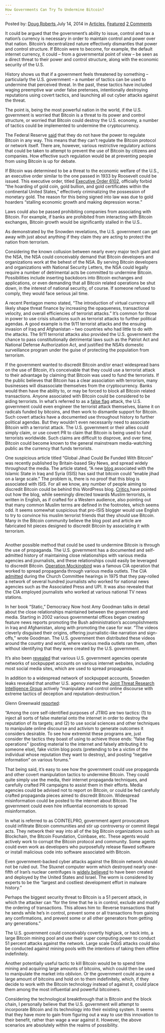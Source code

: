 ```yaml
---
How Governments Can Try To Undermine Bitcoin?
---
```

<article class="post-listing post-6448 post type-post status-publish format-standard has-post-thumbnail hentry category-deepdot-news tag-bitcoins tag-undermining">
    <div class="post-inner">
    <p class="post-meta">
    <span>Posted by: <a href="https://www.deepdotweb.com/author/dougroberts/" title="">Doug Roberts </a></span>
    <span>July 14, 2014</span>
    <span>in <a href="https://www.deepdotweb.com/category/articles/" rel="category tag">Articles</a>, <a href="https://www.deepdotweb.com/category/deepdot-news/" rel="category tag">Featured</a></span>
    <span><a href="https://www.deepdotweb.com/2014/07/14/how-governments-can-try-to-undermine-bitcoin/#comments">2 Comments</a></span>
    </p>
    <div class="clear"></div>
    <div class="entry">
    <div class="im">
    <p style="margin-bottom: 0in;">It could be argued that the government&#8217;s ability to issue, control and tax a nation&#8217;s currency is necessary in order to maintain control and power over that nation. Bitcoin&#8217;s decentralized nature effectively dismantles that power and control structure. If Bitcoin were to become, for example, the default internet currency, it could – from a governmental point of view – be seen as a direct threat to their power and control structure, along with the economic security of the U.S.</p>
    <p style="margin-bottom: 0in;">History shows us that if a government feels threatened by something – particularly the U.S. government – a number of tactics can be used to undermine that perceived threat. In the past, these tactics have included waging preemptive war under false pretenses, intentionally destroying reputations using covert tactics, and launching all out cyber attacks against the threat.</p>
    <p style="margin-bottom: 0in;">The point is, being the most powerful nation in the world, if the U.S. government is worried that Bitcoin is a threat to its power and control structure, or worried that Bitcoin could destroy the U.S. economy, a number of tactics could be implemented to undermine the cryptocurrency.</p>
    <p style="margin-bottom: 0in;">The Federal Reserve <a href="http://www.usatoday.com/story/money/business/2014/02/27/yellen-bitcoin-senate-testimony/5872039/" target="_blank">said</a> that they do not have the power to regulate Bitcoin in any way. This means that they can&#8217;t regulate the Bitcoin protocol or network itself. There are, however, various restrictive regulatory actions that could be taken to attempt to prevent the use of Bitcoin by citizens and companies. How effective such regulation would be at preventing people from using Bitcoin is up for debate.</p>
    <p style="margin-bottom: 0in;">If Bitcoin was determined to be a threat to the economic welfare of the U.S., an executive order similar to the one passed in 1933 by Roosevelt could be issued. This executive order, titled <a href="http://en.wikipedia.org/wiki/Executive_Order_6102" target="_blank">Executive Order 6102</a>, officially forbid “the hoarding of gold coin, gold bullion, and gold certificates within the continental United States,” effectively criminalizing the possession of monetary gold. The reason for this being signed into law was due to gold hoarders “stalling economic growth and making depression worse.”</p>
    <p style="margin-bottom: 0in;">Laws could also be passed prohibiting companies from associating with Bitcoin. For example, if banks are prohibited from interacting with Bitcoin exchanges, Bitcoin growth would be significantly stalled in the U.S..</p>
    <p style="margin-bottom: 0in;">As demonstrated by the Snowden revelations, the U.S. government can get away with just about anything if they claim they are acting to protect the nation from terrorism.</p>
    <p style="margin-bottom: 0in;">Considering the known collusion between nearly every major tech giant and the NSA, the NSA could conceivably demand that Bitcoin developers and organizations work at the behest of the NSA. By serving Bitcoin developers and organizations with National Security Letters, the NSA could legally require a number of detrimental acts be committed to undermine Bitcoin. Possibilities include inserting backdoors into Bitcoin exchanges and applications, or even demanding that all Bitcoin related operations be shut down, in the interest of national security, of course. If someone refused to comply, they would face serious jail time.</p>
    <p style="margin-bottom: 0in;">A recent Pentagon memo stated, “The introduction of virtual currency will likely shape threat finance by increasing the opaqueness, transactional velocity, and overall efficiencies of terrorist attacks.” It&#8217;s common for those in power to use crisis situations such as terrorist attacks to further political agendas. A good example is the 9/11 terrorist attacks and the ensuing invasion of Iraq and Afghanistan – two countries who had little to do with the attacks. The 9/11 terrorist attacks also provided the U.S. government the chance to pass constitutionally detrimental laws such as the Patriot Act and National Defense Authorization Act, and justified the NSA&#8217;s domestic surveillance program under the guise of protecting the population from terrorism.</p>
    </div>
    <p style="margin-bottom: 0in;">If the government wanted to discredit Bitcoin and/or enact widespread bans on the use of Bitcoin, it&#8217;s conceivable that they could use a terrorist attack to their advantage by claiming that Bitcoin was used to fund the terrorists. If the public believes that Bitcoin has a clear association with terrorism, many businesses will disassociate themselves from the cryptocurrency. Banks would then have the ability to, or may be forced to block all Bitcoin related transactions. Anyone associated with Bitcoin could be considered to be aiding terrorists. In what&#8217;s referred to as a <a href="http://en.wikipedia.org/wiki/False_flag" target="_blank">false flag</a> attack, the U.S. government could even engineer the terrorist attack themselves, blame it on radicals funded by bitcoins, and then work to dismantle support for Bitcoin. Such covert attacks have a documented use throughout history to further political agendas. But they wouldn&#8217;t even necessarily need to associate Bitcoin with a terrorist attack. The U.S. government or their allies could simply claim, or use covert PR to claim that Bitcoin is being used to fund terrorists worldwide. Such claims are difficult to disprove, and over time, Bitcoin could become known to the general mainstream media-watching public as the currency that funds terrorists.</p>
    <p>One suspicious article titled &#8220;Global Jihad Could Be Funded With Bitcoin&#8221; was recently published by Britain-based Sky News, and spread widely throughout the media. The article stated, &#8220;A new <a href="https://alkhilafaharidat.files.wordpress.com/2014/07/btcedit-21.pdf" target="_blank">blog </a>associated with the Islamic State in Iraq and Syria (ISIS) has said that bitcoin could &#8220;enable jihad on a large scale.&#8221; The problem is, there is no proof that this blog is associated with ISIS. For all we know, any number of people aiming to discredit Bitcoin could be behind this WordPress blog. <a href="http://www.reddit.com/r/Bitcoin/comments/2a581y/the_isis_terrorist_bitcoin_piece_is_phony/" target="_blank">Critics </a>have pointed out how the blog, while seemingly directed towards Muslim terrorists, is written in English, as if crafted for a Western audience, also pointing out that many common Muslim terms are defined in the footnotes, which seems odd. It seems somewhat suspicious that pro-ISIS blogger would use English to try to convince his muslim terrorist friends that they should use Bitcoin. Many in the Bitcoin community believe the blog post and article are fabricated hit pieces designed to discredit Bitcoin by associating it with terrorism.</p>
    <div class="yj6qo ajU">
    <div id=":12c" class="ajR" tabindex="0" data-tooltip="Hide expanded content"><img class="ajT" src="https://ssl.gstatic.com/ui/v1/icons/mail/images/cleardot.gif" alt=""/></div>
    </div>
    <div class="im adL">
    <p style="margin-bottom: 0in;">Another possible method that could be used to undermine Bitcoin is through the use of propaganda. The U.S. government has a documented and self-admitted history of maintaining close relationships with various media agencies and journalists, and these relationships could easily be leveraged to discredit Bitcoin. <a href="http://en.wikipedia.org/wiki/Operation_Mockingbird" target="_blank">Operation Mockingbird</a> was a famous CIA operation that worked to spread propaganda through various media outlets. The CIA <a href="https://www.youtube.com/watch?v=cDCfTIapds0" target="_blank">admitted</a> during the Church Committee hearings in 1975 that they pay-rolled a network of several hundred journalists who worked for national news agencies such as the Associated Press and UPI. It was also revealed that the CIA employed journalists who worked at various national TV news stations.</p>
    <p style="margin-bottom: 0in;">In her book “Static,” Democracy Now host Amy Goodman talks in detail about the close relationships maintained between the government and media. Starting in 2002 various governmental offices began creating feature news reports promoting the Bush administration&#8217;s accomplishments in Iraq and Afghanistan, along with promoting the case for war. “The videos cleverly disguised their origins, offering journalistic-like narration and sign-offs,” wrote Goodman. The U.S. government then distributed these videos around the country and world, where various media outlets ran them, often without identifying that they were created by the U.S. government.</p>
    <p style="margin-bottom: 0in;">It&#8217;s also been <a href="http://www.theguardian.com/technology/2011/mar/17/us-spy-operation-social-networks" target="_blank">revealed</a> that various U.S. government agencies operate networks of sockpuppet accounts on various internet websites, including most social media sites, which are used to spread propaganda.</p>
    <p style="margin-bottom: 0in;">In addition to a widespread network of sockpuppet accounts, Snowden leaks revealed that another U.S. agency named the <a href="https://firstlook.org/theintercept/2014/02/24/jtrig-manipulation/" target="_blank">Joint Threat Research Intelligence Group</a> actively “manipulate and control online discourse with extreme tactics of deception and reputation-destruction.”</p>
    <p style="margin-bottom: 0in;">Glenn Greenwald <a href="https://firstlook.org/theintercept/2014/02/24/jtrig-manipulation/" target="_blank">reported</a>:</p>
    <p style="margin-bottom: 0in;">“Among the core self-identified purposes of JTRIG are two tactics: (1) to inject all sorts of false material onto the internet in order to destroy the reputation of its targets; and (2) to use social sciences and other techniques to manipulate online discourse and activism to generate outcomes it considers desirable. To see how extremist these programs are, just consider the tactics they boast of using to achieve those ends: “false flag operations” (posting material to the internet and falsely attributing it to someone else), fake victim blog posts (pretending to be a victim of the individual whose reputation they want to destroy), and posting “negative information” on various forums.”</p>
    <p style="margin-bottom: 0in;">That being said, it&#8217;s easy to see how the government could use propaganda and other covert manipulation tactics to undermine Bitcoin. They could quite simply use the media, their internet propaganda techniques, and carefully crafted PR campaigns to assist them in their efforts. Media agencies could be advised not to report on Bitcoin, or could be fed carefully crafted propaganda pieces aimed to discredit Bitcoin. Widespread misinformation could be posted to the internet about Bitcoin. The government could even hire influential economists to spread misinformation.</p>
    <p style="margin-bottom: 0in;">In what is referred to as COINTELPRO, government agent provocateurs could infiltrate Bitcoin communities and stir up controversy or commit illegal acts. They network their way into all of the big Bitcoin organizations such as Blockchain, the Bitcoin Foundation, Coinbase, etc. These agents would actively work to corrupt the Bitcoin protocol and community. Some agents could even work as developers who purposefully release flawed software or install malicious code into software associated with Bitcoin.</p>
    <p style="margin-bottom: 0in;">Even government-backed cyber attacks against the Bitcoin network should not be ruled out. The Stuxnet computer worm which destroyed nearly one-fifth of Iran&#8217;s nuclear centrifuges is <a href="http://en.wikipedia.org/wiki/Stuxnet#United_States" target="_blank">widely believed</a> to have been created and deployed by the United States and Israel. The worm is considered by experts to be the “largest and costliest development effort in malware history.”</p>
    <p style="margin-bottom: 0in;">Perhaps the biggest security threat to Bitcoin is a 51 percent attack, in which the attacker can “for the time that he is in control, exclude and modify the ordering of transactions. This allows him to: Reverse transactions that he sends while he&#8217;s in control, prevent some or all transactions from gaining any confirmations, and prevent some or all other generators from getting any generations.”</p>
    <p style="margin-bottom: 0in;">The U.S. government could conceivably covertly highjack, or hack into, a large Bitcoin mining pool and use their super computing power to conduct 51 percent attacks against the network. Large scale DdoS attacks could also be conducted against mining pools with the intentions of taking them offline indefinitely.</p>
    <p style="margin-bottom: 0in;">Another potentially useful tactic to kill Bitcoin would be to spend time mining and acquiring large amounts of bitcoins, which could then be used to manipulate the market into oblivion. Or the government could acquire a large amount of bitcoins and hold on to them indefinitely, which, if they decide to work with the Bitcoin technology instead of against it, could place them among the most influential and powerful bitcoiners.</p>
    <p style="margin-bottom: 0in;">Considering the technological breakthrough that is Bitcoin and the block chain, I personally believe that the U.S. government will attempt to incorporate Bitcoin and its technology into their existing system. It seems that they have more to gain from figuring out a way to use this innovation to their benefit, rather than wage a war against it. However, the above scenarios are absolutely within the realms of possibility.</p>
    </div>
    </div>
    <span style="display:none"><a href="https://www.deepdotweb.com/tag/bitcoins/" rel="tag">bitcoins</a> <a href="https://www.deepdotweb.com/tag/undermining/" rel="tag">undermining</a></span> <span style="display:none" class="updated">2014-07-14</span>
    <div style="display:none" class="vcard author" itemprop="author" itemscope itemtype="http://schema.org/Person"><strong class="fn" itemprop="name"><a href="https://www.deepdotweb.com/author/dougroberts/" title="Posts by Doug Roberts" rel="author">Doug Roberts</a></strong></div>
    </div>
</article>

